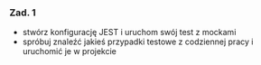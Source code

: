 ### Zad. 1 ###

- stwórz konfigurację JEST i uruchom swój test z mockami
- spróbuj znaleźć jakieś przypadki testowe z codziennej pracy i uruchomić je w projekcie